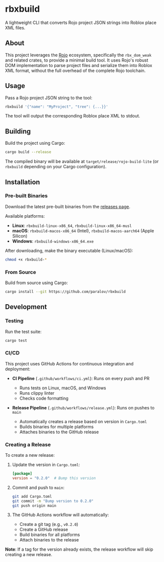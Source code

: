# rbxbuild

A lightweight CLI that converts Rojo project JSON strings into Roblox place XML files.

## About

This project leverages the [Rojo](https://rojo.space/) ecosystem, specifically the `rbx_dom_weak` and related crates, to provide a minimal build tool. It uses Rojo's robust DOM implementation to parse project files and serialize them into Roblox XML format, without the full overhead of the complete Rojo toolchain.

## Usage

Pass a Rojo project JSON string to the tool:

```bash
rbxbuild '{"name": "MyProject", "tree": {...}}'
```

The tool will output the corresponding Roblox place XML to stdout.

## Building

Build the project using Cargo:

```bash
cargo build --release
```

The compiled binary will be available at `target/release/rojo-build-lite` (or `rbxbuild` depending on your Cargo configuration).

## Installation

### Pre-built Binaries

Download the latest pre-built binaries from the [releases page](https://github.com/paralov/rbxbuild/releases).

Available platforms:
- **Linux**: `rbxbuild-linux-x86_64`, `rbxbuild-linux-x86_64-musl`
- **macOS**: `rbxbuild-macos-x86_64` (Intel), `rbxbuild-macos-aarch64` (Apple Silicon)
- **Windows**: `rbxbuild-windows-x86_64.exe`

After downloading, make the binary executable (Linux/macOS):
```bash
chmod +x rbxbuild-*
```

### From Source

Build from source using Cargo:
```bash
cargo install --git https://github.com/paralov/rbxbuild
```

## Development

### Testing

Run the test suite:
```bash
cargo test
```

### CI/CD

This project uses GitHub Actions for continuous integration and deployment:

- **CI Pipeline** (`.github/workflows/ci.yml`): Runs on every push and PR
  - Runs tests on Linux, macOS, and Windows
  - Runs clippy linter
  - Checks code formatting
  
- **Release Pipeline** (`.github/workflows/release.yml`): Runs on pushes to `main`
  - Automatically creates a release based on version in `Cargo.toml`
  - Builds binaries for multiple platforms
  - Attaches binaries to the GitHub release

### Creating a Release

To create a new release:

1. Update the version in `Cargo.toml`:
   ```toml
   [package]
   version = "0.2.0"  # Bump this version
   ```

2. Commit and push to `main`:
   ```bash
   git add Cargo.toml
   git commit -m "Bump version to 0.2.0"
   git push origin main
   ```

3. The GitHub Actions workflow will automatically:
   - Create a git tag (e.g., `v0.2.0`)
   - Create a GitHub release
   - Build binaries for all platforms
   - Attach binaries to the release

**Note**: If a tag for the version already exists, the release workflow will skip creating a new release.
